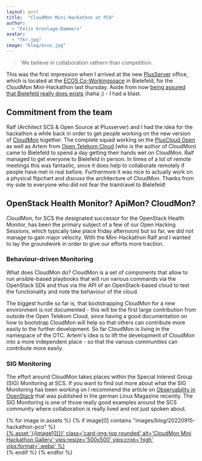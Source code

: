 ```yaml
---
layout: post
title:  "CloudMon Mini-Hackathon at PCO"
author:
  - "Felix Kronlage-Dammers"
avatar:
  - "fkr.jpg"
image: "blog/ecos.jpg"
---
```


> We believe in collaboration rathern than competition.

This was the first impression when I arrived at the new [PlusServer](https://www.plusserver.com/)
office, which is located at the
[ECOS Co-Workingspace](https://www.ecos-office.com/en/locations/bielefeld/coworking) 
in Bielefeld, for the CloudMon Mini-Hackathon last thursday. Aside from now [being assured that Bielefeld
really does exists](https://en.wikipedia.org/wiki/Bielefeld_conspiracy) (haha ;) - I had a blast.

## Commitment from the team

Ralf (Architect SCS & Open Source at Plusserver) and I had the idea for the hackathon
a while back in order to get people working on the new version of
[CloudMon](https://github.com/stackmon/cloudmon) together. The complete
squad working on the [PlusCloud Open](https://www.plusserver.com/en/products/pluscloud-open)
as well as Artem from [Open Telekom Cloud](https://open-telekom-cloud.com/en/)
(who is the author of CloudMon) came to Bielefeld to spend a day getting their hands
wet on CloudMon. Ralf managed to get everyone to Bielefeld in person. In times
of a lot of remote meetings this was fantastic, since it does help to collaborate
remotely if people have met in real before. Furthermore it was nice to actually
work on a physical flipchart and discuss the architecture of CloudMon.
Thanks from my side to everyone who did not fear the traintravel to Bielefeld!

## OpenStack Health Monitor? ApiMon? CloudMon?

CloudMon, for SCS the designated successor for the OpenStack Health Monitor, has
been the primary subject of a few of our Open Hacking Sessions, which typically take
place friday afternoon) but so far, we did not manage to gain major velocity.
With the Mini-Hackathon Ralf and I wanted to lay the groundwork in order to give
our efforts more traction.

### Behaviour-driven Monitoring

What does CloudMon do? CloudMon is a set of components that allow to run ansible-based
playbooks that will run various commands via the OpenStack SDk and thus via the API of
an OpenStack-based cloud to test the functionality and note the behaviour of the cloud.

The biggest hurdle so far is, that bootstrapping CloudMon for a new environment is
not documented - this will be the first large contribution from outside the Open Telekom
Cloud, since having a good documentation on how to bootstrap CloudMon will help so that
others can contribute more easily to the further development.
So far CloudMon is living in the namespace of the OTC. Artem's idea is to lift the
development of CloudMon into a more independent place - so that the various communities
can contribute more easily.

### SIG Monitoring

The effort around CloudMon takes places within the Special Interest Group (SIG) Monitoring
at SCS. If you want to find out more about what the SIG Monitoring has been working
on I recommend the article on [Observability in OpenStack](https://www.linux-magazin.de/ausgaben/2022/10/observability-fuer-openstack/)
that was published in the german Linux Magazine recently. The SIG Monitoring is one of
those really good examples around the SCS community where collaboration is really lived
and not just spoken about.

<div class="row row-cols-1 row-cols-md-2 row-cols-lg-4 g-4">
  {% for image in assets %}
    {% if image[0] contains "images/blog/20220915-hackathon-pco" %}
      <div>
        <a href="{% asset '{{image[0]}}' @path %}">
          {% asset '{{image[0]}}' class='card-img-top rounded' alt='CloudMon Mini Hackathon Gallery' vips:resize='500x500' vips:crop='high' vips:format='.webp' %}
        </a>
      </div>
    {% endif %}
  {% endfor %}
</div>

